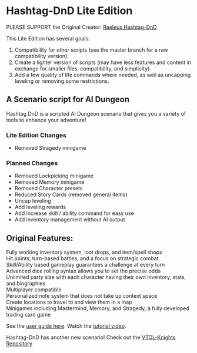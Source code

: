 # Hashtag-DnD Lite Edition
PLEASE SUPPORT the Original Creator: [Raeleus Hashtag-DnD](https://github.com/raeleus/Hashtag-DnD)

This Lite Edition has several goals:
1) Compatibility for other scripts (see the master branch for a raw compatibility version).
2) Create a lighter version of scripts (may have less features and content in exchange for smaller files, compatibility, and simplicity).
3) Add a few quality of life commands where needed, as well as uncapping leveling or removing some restrictions.

## A Scenario script for AI Dungeon<br>
Hashtag DnD is a scripted AI Dungeon scenario that gives you a variety of tools to enhance your adventure!

### Lite Edition Changes
- Removed Stragedy minigame

### Planned Changes
- Removed Lockpicking minigame
- Removed Memory minigame
- Removed Character presets
- Reduced Story Cards (removed general items)
- Uncap leveling
- Add leveling rewards
- Add increase skill / ability command for easy use
- Add inventory management without AI output

## Original Features:
Fully working inventory system, loot drops, and item/spell shops<br>
Hit points, turn-based battles, and a focus on strategic combat<br>
Skill/Ability based gameplay guarantees a challenge at every turn<br>
Advanced dice rolling syntax allows you to set the precise odds<br>
Unlimited party size with each character having their own inventory, stats, and biographies<br>
Multiplayer compatible<br>
Personalized note system that does not take up context space<br>
Create locations to travel to and view them in a map<br>
Minigames including Mastermind, Memory, and Stragedy, a fully developed trading card game

See the [user guide here](https://github.com/raeleus/Hashtag-DnD/wiki).
Watch the [tutorial video](https://youtu.be/E5TYU7rDaBQ).

Hashtag-DnD has another new scenario! Check out the [VTOL-Knights Repository](https://github.com/raeleus/Hashtag-DnD/tree/VTOL-Knights)